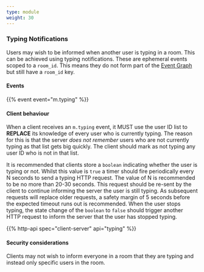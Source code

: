 ```yaml
---
type: module
weight: 30
---
```


### Typing Notifications

Users may wish to be informed when another user is typing in a room.
This can be achieved using typing notifications. These are ephemeral
events scoped to a `room_id`. This means they do not form part of the
[Event Graph](index.html#event-graphs) but still have a `room_id` key.

#### Events

{{% event event="m.typing" %}}

#### Client behaviour

When a client receives an `m.typing` event, it MUST use the user ID list
to **REPLACE** its knowledge of every user who is currently typing. The
reason for this is that the server *does not remember* users who are not
currently typing as that list gets big quickly. The client should mark
as not typing any user ID who is not in that list.

It is recommended that clients store a `boolean` indicating whether the
user is typing or not. Whilst this value is `true` a timer should fire
periodically every N seconds to send a typing HTTP request. The value of
N is recommended to be no more than 20-30 seconds. This request should
be re-sent by the client to continue informing the server the user is
still typing. As subsequent requests will replace older requests, a
safety margin of 5 seconds before the expected timeout runs out is
recommended. When the user stops typing, the state change of the
`boolean` to `false` should trigger another HTTP request to inform the
server that the user has stopped typing.

{{% http-api spec="client-server" api="typing" %}}

#### Security considerations

Clients may not wish to inform everyone in a room that they are typing
and instead only specific users in the room.

